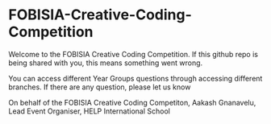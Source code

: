 # FOBISIA-Creative-Coding-Competition

Welcome to the FOBISIA Creative Coding Competition.
If this github repo is being shared with you, this means something went wrong.

You can access different Year Groups questions through accessing different branches.
If there are any question, please let us know

On behalf of the FOBISIA Creative Coding Competiton,
Aakash Gnanavelu,
Lead Event Organiser,
HELP International School
